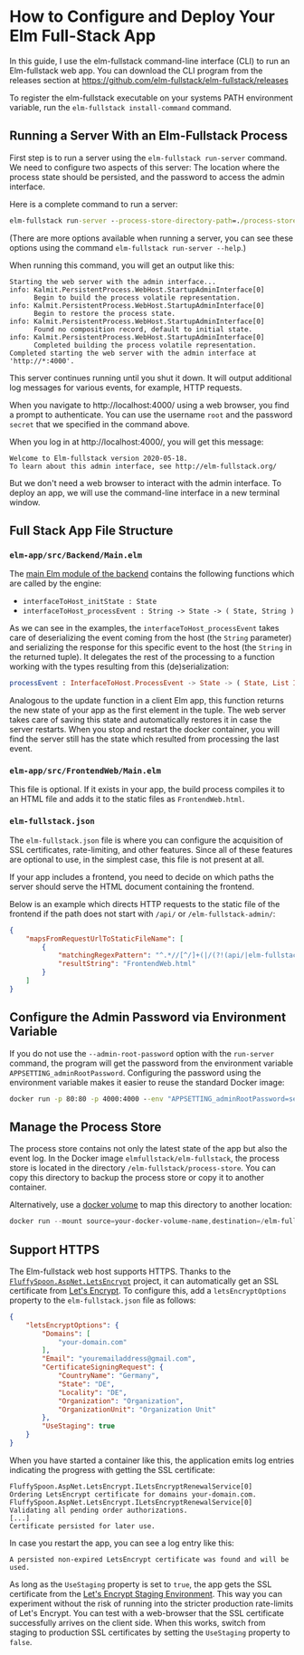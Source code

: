 # How to Configure and Deploy Your Elm Full-Stack App

In this guide, I use the elm-fullstack command-line interface (CLI) to run an Elm-fullstack web app. You can download the CLI program from the releases section at https://github.com/elm-fullstack/elm-fullstack/releases

To register the elm-fullstack executable on your systems PATH environment variable, run the `elm-fullstack install-command` command.

## Running a Server With an Elm-Fullstack Process

First step is to run a server using the `elm-fullstack run-server` command. We need to configure two aspects of this server: The location where the process state should be persisted, and the password to access the admin interface.

Here is a complete command to run a server:

```cmd
elm-fullstack run-server --process-store-directory-path=./process-store  --admin-root-password=secret  --admin-interface-http-port=4000
```

(There are more options available when running a server, you can see these options using the command `elm-fullstack run-server --help`.)

When running this command, you will get an output like this:

```text
Starting the web server with the admin interface...
info: Kalmit.PersistentProcess.WebHost.StartupAdminInterface[0]
      Begin to build the process volatile representation.
info: Kalmit.PersistentProcess.WebHost.StartupAdminInterface[0]
      Begin to restore the process state.
info: Kalmit.PersistentProcess.WebHost.StartupAdminInterface[0]
      Found no composition record, default to initial state.
info: Kalmit.PersistentProcess.WebHost.StartupAdminInterface[0]
      Completed building the process volatile representation.
Completed starting the web server with the admin interface at 'http://*:4000'.
```

This server continues running until you shut it down. It will output additional log messages for various events, for example, HTTP requests.

When you navigate to http://localhost:4000/ using a web browser, you find a prompt to authenticate. You can use the username `root` and the password `secret` that we specified in the command above.

When you log in at http://localhost:4000/, you will get this message:

```
Welcome to Elm-fullstack version 2020-05-18.
To learn about this admin interface, see http://elm-fullstack.org/
```

But we don't need a web browser to interact with the admin interface. To deploy an app, we will use the command-line interface in a new terminal window.

## Full Stack App File Structure

### `elm-app/src/Backend/Main.elm`

The [main Elm module of the backend](/implement/PersistentProcess/example-elm-apps/default-full-stack-app/elm-app/src/Backend/Main.elm) contains the following functions which are called by the engine:

+ `interfaceToHost_initState : State`
+ `interfaceToHost_processEvent : String -> State -> ( State, String )`

As we can see in the examples, the `interfaceToHost_processEvent` takes care of deserializing the event coming from the host (the `String` parameter) and serializing the response for this specific event to the host (the `String` in the returned tuple). It delegates the rest of the processing to a function working with the types resulting from this (de)serialization:

```Elm
processEvent : InterfaceToHost.ProcessEvent -> State -> ( State, List InterfaceToHost.ProcessRequest )
```

Analogous to the update function in a client Elm app, this function returns the new state of your app as the first element in the tuple. The web server takes care of saving this state and automatically restores it in case the server restarts. When you stop and restart the docker container, you will find the server still has the state which resulted from processing the last event.

### `elm-app/src/FrontendWeb/Main.elm`

This file is optional. If it exists in your app, the build process compiles it to an HTML file and adds it to the static files as `FrontendWeb.html`.

### `elm-fullstack.json`

The `elm-fullstack.json` file is where you can configure the acquisition of SSL certificates, rate-limiting, and other features.
Since all of these features are optional to use, in the simplest case, this file is not present at all.

If your app includes a frontend, you need to decide on which paths the server should serve the HTML document containing the frontend.

Below is an example which directs HTTP requests to the static file of the frontend if the path does not start with `/api/` or `/elm-fullstack-admin/`:
```JSON
{
    "mapsFromRequestUrlToStaticFileName": [
        {
            "matchingRegexPattern": "^.*//[^/]+(|/(?!(api/|elm-fullstack-admin/)).*)$",
            "resultString": "FrontendWeb.html"
        }
    ]
}
```

## Configure the Admin Password via Environment Variable

If you do not use the `--admin-root-password` option with the `run-server` command, the program will get the password from the environment variable `APPSETTING_adminRootPassword`.
Configuring the password using the environment variable makes it easier to reuse the standard Docker image:

```cmd
docker run -p 80:80 -p 4000:4000 --env "APPSETTING_adminRootPassword=secret" elmfullstack/elm-fullstack
```

## Manage the Process Store

The process store contains not only the latest state of the app but also the event log.
In the Docker image `elmfullstack/elm-fullstack`, the process store is located in the directory `/elm-fullstack/process-store`.
You can copy this directory to backup the process store or copy it to another container.

Alternatively, use a [docker volume](https://docs.docker.com/storage/volumes/) to map this directory to another location:
```powershell
docker run --mount source=your-docker-volume-name,destination=/elm-fullstack/process-store -p 80:80 -p 4000:4000 elmfullstack/elm-fullstack
```

## Support HTTPS

The Elm-fullstack web host supports HTTPS. Thanks to the [`FluffySpoon.AspNet.LetsEncrypt`](https://github.com/ffMathy/FluffySpoon.AspNet.LetsEncrypt) project, it can automatically get an SSL certificate from [Let's Encrypt](https://letsencrypt.org/). To configure this, add a `letsEncryptOptions` property to the `elm-fullstack.json` file as follows:
```json
{
    "letsEncryptOptions": {
        "Domains": [
            "your-domain.com"
        ],
        "Email": "youremailaddress@gmail.com",
        "CertificateSigningRequest": {
            "CountryName": "Germany",
            "State": "DE",
            "Locality": "DE",
            "Organization": "Organization",
            "OrganizationUnit": "Organization Unit"
        },
        "UseStaging": true
    }
}
```

When you have started a container like this, the application emits log entries indicating the progress with getting the SSL certificate:
```
FluffySpoon.AspNet.LetsEncrypt.ILetsEncryptRenewalService[0]
Ordering LetsEncrypt certificate for domains your-domain.com.
FluffySpoon.AspNet.LetsEncrypt.ILetsEncryptRenewalService[0]
Validating all pending order authorizations.
[...]
Certificate persisted for later use.
```
In case you restart the app, you can see a log entry like this:
```
A persisted non-expired LetsEncrypt certificate was found and will be used.
```

As long as the `UseStaging` property is set to `true`, the app gets the SSL certificate from the [Let's Encrypt Staging Environment](https://letsencrypt.org/docs/staging-environment/). This way you can experiment without the risk of running into the stricter production rate-limits of Let's Encrypt. You can test with a web-browser that the SSL certificate successfully arrives on the client side. When this works, switch from staging to production SSL certificates by setting the `UseStaging` property to `false`.

